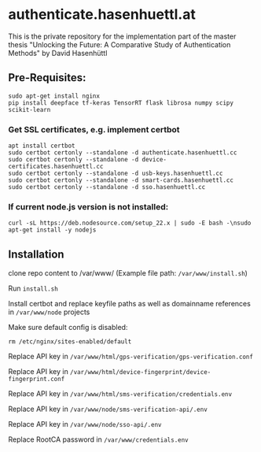 # authenticate.hasenhuettl.at
This is the private repository for the implementation part of the master thesis "Unlocking the Future: A Comparative Study of Authentication Methods" by David Hasenhüttl

## Pre-Requisites:
```
sudo apt-get install nginx
pip install deepface tf-keras TensorRT flask librosa numpy scipy scikit-learn
```

### Get SSL certificates, e.g. implement certbot
```
apt install certbot
sudo certbot certonly --standalone -d authenticate.hasenhuettl.cc
sudo certbot certonly --standalone -d device-certificates.hasenhuettl.cc
sudo certbot certonly --standalone -d usb-keys.hasenhuettl.cc
sudo certbot certonly --standalone -d smart-cards.hasenhuettl.cc
sudo certbot certonly --standalone -d sso.hasenhuettl.cc
```

### If current node.js version is not installed:
```
curl -sL https://deb.nodesource.com/setup_22.x | sudo -E bash -\nsudo apt-get install -y nodejs
```


## Installation

clone repo content to /var/www/ (Example file path: `/var/www/install.sh`)

Run `install.sh`

Install certbot and replace keyfile paths as well as domainname references in `/var/www/node` projects

Make sure default config is disabled:
```
rm /etc/nginx/sites-enabled/default
```

Replace API key in `/var/www/html/gps-verification/gps-verification.conf`

Replace API key in `/var/www/html/device-fingerprint/device-fingerprint.conf`

Replace API key in `/var/www/html/sms-verification/credentials.env`

Replace API key in `/var/www/node/sms-verification-api/.env`

Replace API key in `/var/www/node/sso-api/.env`

Replace RootCA password in `/var/www/credentials.env`


